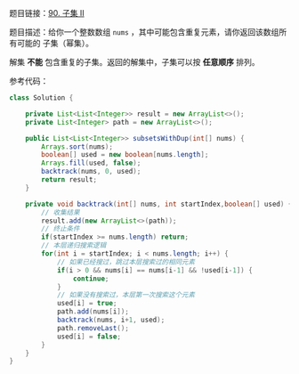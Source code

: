 题目链接：[90. 子集 II](https://leetcode.cn/problems/subsets-ii/)

题目描述：给你一个整数数组 `nums` ，其中可能包含重复元素，请你返回该数组所有可能的 子集（幂集）。

解集 **不能** 包含重复的子集。返回的解集中，子集可以按 **任意顺序** 排列。

参考代码：

```java
class Solution {

    private List<List<Integer>> result = new ArrayList<>();
    private List<Integer> path = new ArrayList<>();

    public List<List<Integer>> subsetsWithDup(int[] nums) {
        Arrays.sort(nums);
        boolean[] used = new boolean[nums.length];
        Arrays.fill(used, false);
        backtrack(nums, 0, used);
        return result;
    }

    private void backtrack(int[] nums, int startIndex,boolean[] used) {
        // 收集结果
        result.add(new ArrayList<>(path));
        // 终止条件
        if(startIndex >= nums.length) return;
        // 本层递归搜索逻辑
        for(int i = startIndex; i < nums.length; i++) {
            // 如果已经搜过，跳过本层搜索过的相同元素
            if(i > 0 && nums[i] == nums[i-1] && !used[i-1]) {
                continue;
            }
            // 如果没有搜索过，本层第一次搜索这个元素
            used[i] = true;
            path.add(nums[i]);
            backtrack(nums, i+1, used);
            path.removeLast();
            used[i] = false;
        }
    }
}
```
